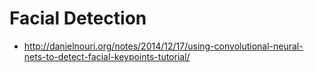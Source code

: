 # Facial Detection

* http://danielnouri.org/notes/2014/12/17/using-convolutional-neural-nets-to-detect-facial-keypoints-tutorial/
